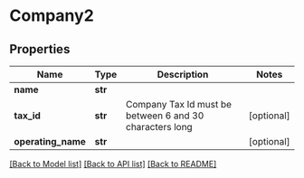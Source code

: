 # Company2

## Properties
Name | Type | Description | Notes
------------ | ------------- | ------------- | -------------
**name** | **str** |  | 
**tax_id** | **str** | Company Tax Id must be between 6 and 30 characters long | [optional] 
**operating_name** | **str** |  | [optional] 

[[Back to Model list]](../README.md#documentation-for-models) [[Back to API list]](../README.md#documentation-for-api-endpoints) [[Back to README]](../README.md)


